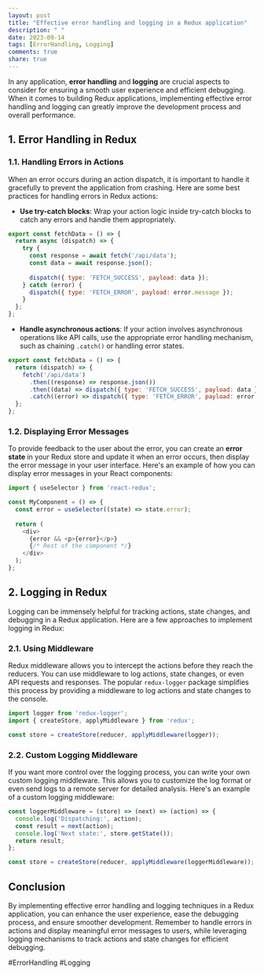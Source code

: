 ```yaml
---
layout: post
title: "Effective error handling and logging in a Redux application"
description: " "
date: 2023-09-14
tags: [ErrorHandling, Logging]
comments: true
share: true
---
```


In any application, **error handling** and **logging** are crucial aspects to consider for ensuring a smooth user experience and efficient debugging. When it comes to building Redux applications, implementing effective error handling and logging can greatly improve the development process and overall performance.

## 1. Error Handling in Redux

### 1.1. Handling Errors in Actions

When an error occurs during an action dispatch, it is important to handle it gracefully to prevent the application from crashing. Here are some best practices for handling errors in Redux actions:

- **Use try-catch blocks**: Wrap your action logic inside try-catch blocks to catch any errors and handle them appropriately.

```javascript
export const fetchData = () => {
  return async (dispatch) => {
    try {
      const response = await fetch('/api/data');
      const data = await response.json();
      
      dispatch({ type: 'FETCH_SUCCESS', payload: data });
    } catch (error) {
      dispatch({ type: 'FETCH_ERROR', payload: error.message });
    }
  };
};
```

- **Handle asynchronous actions**: If your action involves asynchronous operations like API calls, use the appropriate error handling mechanism, such as chaining `.catch()` or handling error states.

```javascript
export const fetchData = () => {
  return (dispatch) => {
    fetch('/api/data')
      .then((response) => response.json())
      .then((data) => dispatch({ type: 'FETCH_SUCCESS', payload: data }))
      .catch((error) => dispatch({ type: 'FETCH_ERROR', payload: error.message }));
  };
};
```

### 1.2. Displaying Error Messages

To provide feedback to the user about the error, you can create an **error state** in your Redux store and update it when an error occurs, then display the error message in your user interface. Here's an example of how you can display error messages in your React components:

```javascript
import { useSelector } from 'react-redux';

const MyComponent = () => {
  const error = useSelector((state) => state.error);
  
  return (
    <div>
      {error && <p>{error}</p>}
      {/* Rest of the component */}
    </div>
  );
};
```

## 2. Logging in Redux

Logging can be immensely helpful for tracking actions, state changes, and debugging in a Redux application. Here are a few approaches to implement logging in Redux:

### 2.1. Using Middleware

Redux middleware allows you to intercept the actions before they reach the reducers. You can use middleware to log actions, state changes, or even API requests and responses. The popular `redux-logger` package simplifies this process by providing a middleware to log actions and state changes to the console.

```javascript
import logger from 'redux-logger';
import { createStore, applyMiddleware } from 'redux';

const store = createStore(reducer, applyMiddleware(logger));
```

### 2.2. Custom Logging Middleware

If you want more control over the logging process, you can write your own custom logging middleware. This allows you to customize the log format or even send logs to a remote server for detailed analysis. Here's an example of a custom logging middleware:

```javascript
const loggerMiddleware = (store) => (next) => (action) => {
  console.log('Dispatching:', action);
  const result = next(action);
  console.log('Next state:', store.getState());
  return result;
};

const store = createStore(reducer, applyMiddleware(loggerMiddleware));
```

## Conclusion

By implementing effective error handling and logging techniques in a Redux application, you can enhance the user experience, ease the debugging process, and ensure smoother development. Remember to handle errors in actions and display meaningful error messages to users, while leveraging logging mechanisms to track actions and state changes for efficient debugging.

#ErrorHandling #Logging